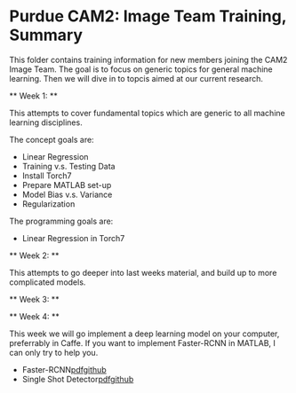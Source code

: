 # Purdue CAM2: Image Team Training, Summary

This folder contains training information for new members joining the CAM2 Image Team. The goal is to focus on generic topics for general machine learning. Then we will dive in to topcis aimed at our current research.


** Week 1: **

This attempts to cover fundamental topics which are generic to all machine learning disciplines.

The concept goals are:

- Linear Regression
- Training v.s. Testing Data
- Install Torch7
- Prepare MATLAB set-up
- Model Bias v.s. Variance
- Regularization

The programming goals are:

- Linear Regression in Torch7

** Week 2: **

This attempts to go deeper into last weeks material, and build up to more complicated models.

** Week 3: **


** Week 4: **

This week we will go implement a deep learning model on your computer, preferrably in Caffe. If you want to implement Faster-RCNN in MATLAB, I can only try to help you.

- Faster-RCNN[pdf](https://arxiv.org/abs/1506.01497)[github](https://github.com/rbgirshick/py-faster-rcnn)
- Single Shot Detector[pdf](https://arxiv.org/abs/1512.02325)[github](https://github.com/weiliu89/caffe/tree/ssd)

